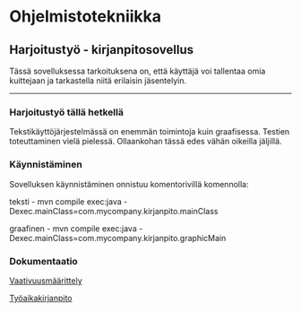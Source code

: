# Ohjelmistotekniikka

## Harjoitustyö - kirjanpitosovellus
Tässä sovelluksessa tarkoituksena on, että käyttäjä voi tallentaa omia kuittejaan ja tarkastella niitä erilaisin jäsentelyin.

-------

### Harjoitustyö tällä hetkellä
Tekstikäyttöjärjestelmässä on enemmän toimintoja kuin graafisessa. Testien toteuttaminen vielä pielessä. Ollaankohan tässä edes vähän oikeilla jäljillä.


### Käynnistäminen 
Sovelluksen käynnistäminen onnistuu komentorivillä komennolla:

teksti - mvn compile exec:java -Dexec.mainClass=com.mycompany.kirjanpito.mainClass

graafinen - mvn compile exec:java -Dexec.mainClass=com.mycompany.kirjanpito.graphicMain

### Dokumentaatio
[Vaativuusmäärittely](https://github.com/karhuherra/ot-harjoitustyo/blob/master/dokumentaatio/vaativuusm%C3%A4%C3%A4rittely.md)

[Työaikakirjanpito](https://github.com/karhuherra/ot-harjoitustyo/blob/master/dokumentaatio/ty%C3%B6aikakirjanpito.md)
